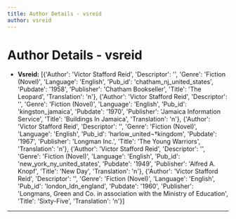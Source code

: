 ```yaml
---
title: Author Details - vsreid
author: vsreid
---
```


# Author Details - vsreid

<ul>
    <li><strong>Vsreid:</strong> [{'Author': 'Victor Stafford Reid', 'Descriptor': '', 'Genre': 'Fiction (Novel)', 'Language': 'English', 'Pub_id': 'chatham_nj_united_states', 'Pubdate': '1958', 'Publisher': 'Chatham Bookseller', 'Title': 'The Leopard', 'Translation': 'n'}, {'Author': 'Victor Stafford Reid', 'Descriptor': '', 'Genre': 'Fiction (Novel)', 'Language': 'English', 'Pub_id': 'kingston_jamaica', 'Pubdate': '1970', 'Publisher': 'Jamaica Information Service', 'Title': 'Buildings In Jamaica', 'Translation': 'n'}, {'Author': 'Victor Stafford Reid', 'Descriptor': '', 'Genre': 'Fiction (Novel)', 'Language': 'English', 'Pub_id': 'harlow_united¬†kingdom', 'Pubdate': '1967', 'Publisher': 'Longman Inc.', 'Title': 'The Young Warriors', 'Translation': 'n'}, {'Author': 'Victor Stafford Reid', 'Descriptor': '', 'Genre': 'Fiction (Novel)', 'Language': 'English', 'Pub_id': 'new_york_ny_united_states', 'Pubdate': '1949', 'Publisher': 'Alfred A. Knopf', 'Title': 'New Day', 'Translation': 'n'}, {'Author': 'Victor Stafford Reid', 'Descriptor': '', 'Genre': 'Fiction (Novel)', 'Language': 'English', 'Pub_id': 'london_ldn_england', 'Pubdate': '1960', 'Publisher': 'Longmans, Green and Co. in association with the Ministry of Education', 'Title': 'Sixty-Five', 'Translation': 'n'}]</li>
</ul>
<hr>